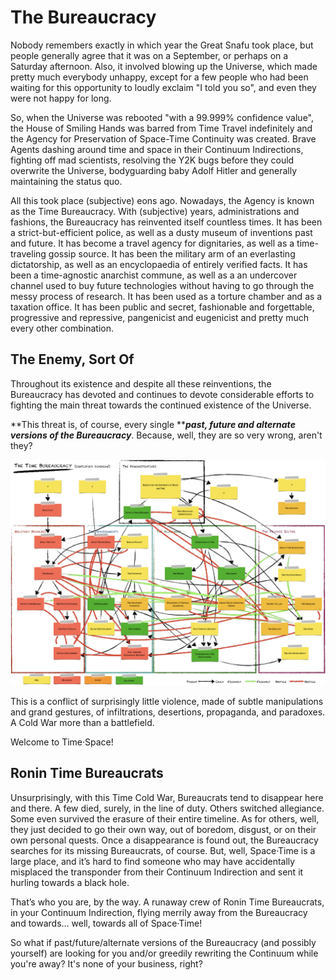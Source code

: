 # The Bureaucracy

Nobody remembers exactly in which year the Great Snafu took place, but people generally agree that it was on a September, or perhaps on a Saturday afternoon. Also, it involved blowing up the Universe, which made pretty much everybody unhappy, except for a few people who had been waiting for this opportunity to loudly exclaim "I told you so", and even they were not happy for long.

So, when the Universe was rebooted "with a 99.999% confidence value", the House of Smiling Hands was barred from Time Travel indefinitely and the Agency for Preservation of Space-Time Continuity was created. Brave Agents dashing around time and space in their Continuum Indirections, fighting off mad scientists, resolving the Y2K bugs before they could overwrite the Universe, bodyguarding baby Adolf Hitler and generally maintaining the status quo.

All this took place \(subjective\) eons ago. Nowadays, the Agency is known as the Time Bureaucracy. With \(subjective\) years, administrations and fashions, the Bureaucracy has reinvented itself countless times. It has been a strict-but-efficient police, as well as a dusty museum of inventions past and future. It has become a travel agency for dignitaries, as well as a time-traveling gossip source. It has been the military arm of an everlasting dictatorship, as well as an encyclopaedia of entirely verified facts. It has been a time-agnostic anarchist commune, as well as a an undercover channel used to buy future technologies without having to go through the messy process of research. It has been used as a torture chamber and as a taxation office. It has been public and secret, fashionable and forgettable, progressive and repressive, pangenicist and eugenicist and pretty much every other combination.

## The Enemy, Sort Of

Throughout its existence and despite all these reinventions, the Bureaucracy has devoted and continues to devote considerable efforts to fighting the main threat towards the continued existence of the Universe.

**This threat is, of course, every single **_**past, future and alternate versions of the Bureaucracy**_. Because, well, they are so very wrong, aren't they?

![](/assets/agency.png)

This is a conflict of surprisingly little violence, made of subtle manipulations and grand gestures, of infiltrations, desertions, propaganda, and paradoxes. A Cold War more than a battlefield.

Welcome to Time·Space!



## Ronin Time Bureaucrats

Unsurprisingly, with this Time Cold War, Bureaucrats tend to disappear here and there. A few died, surely, in the line of duty. Others switched allegiance. Some even survived the erasure of their entire timeline. As for others, well, they just decided to go their own way, out of boredom, disgust, or on their own personal quests. Once a disappearance is found out, the Bureaucracy searches for its missing Bureaucrats, of course. But, well, Space·Time is a large place, and it’s hard to find someone who may have accidentally misplaced the transponder from their Continuum Indirection and sent it hurling towards a black hole.

That’s who you are, by the way. A runaway crew of Ronin Time Bureaucrats, in your Continuum Indirection, flying merrily away from the Bureaucracy and towards... well, towards all of Space·Time!

So what if past/future/alternate versions of the Bureaucracy \(and possibly yourself\) are looking for you and/or greedily rewriting the Continuum while you're away? It's none of your business, right?

